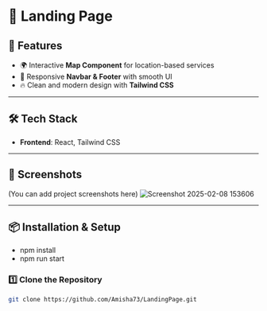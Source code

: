 # 🛵 Landing Page
## 🚀 Features

- 🌍 Interactive **Map Component** for location-based services
- 🎨 Responsive **Navbar & Footer** with smooth UI
- 🔥 Clean and modern design with **Tailwind CSS**
---

## 🛠️ Tech Stack

- **Frontend**: React, Tailwind CSS
---

## 📸 Screenshots
(You can add project screenshots here)
![Screenshot 2025-02-08 153606](https://github.com/user-attachments/assets/46563802-1229-4eb7-adeb-38f4b9762475)

---

## 📦 Installation & Setup

 - npm install
 - npm run start

### 1️⃣ Clone the Repository
```bash
git clone https://github.com/Amisha73/LandingPage.git
